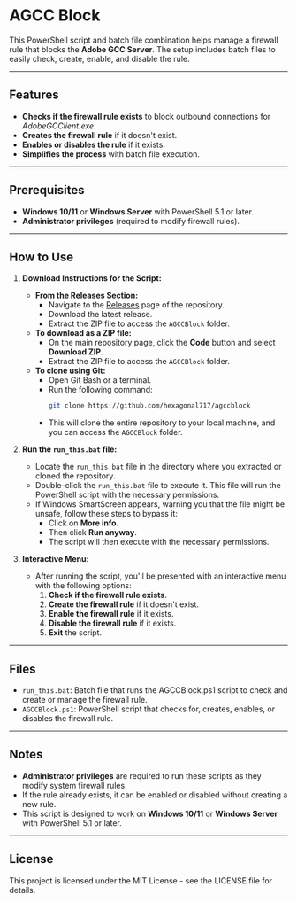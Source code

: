 # AGCC Block

This PowerShell script and batch file combination helps manage a firewall rule that blocks the **Adobe GCC Server**. The setup includes batch files to easily check, create, enable, and disable the rule.

---

## Features

- **Checks if the firewall rule exists** to block outbound connections for *AdobeGCClient.exe*.
- **Creates the firewall rule** if it doesn't exist.
- **Enables or disables the rule** if it exists.
- **Simplifies the process** with batch file execution.

---

## Prerequisites

- **Windows 10/11** or **Windows Server** with PowerShell 5.1 or later.
- **Administrator privileges** (required to modify firewall rules).

---

## How to Use

1. **Download Instructions for the Script:**

    - **From the Releases Section:**
        - Navigate to the [Releases](https://github.com/hexagonal717/agccblock/releases) page of the repository.
        - Download the latest release.
        - Extract the ZIP file to access the `AGCCBlock` folder.
    - **To download as a ZIP file:**
        - On the main repository page, click the **Code** button and select **Download ZIP**.
        - Extract the ZIP file to access the `AGCCBlock` folder.
    - **To clone using Git:**
        - Open Git Bash or a terminal.
        - Run the following command:
          ```bash
          git clone https://github.com/hexagonal717/agccblock
          ```
        - This will clone the entire repository to your local machine, and you can access the `AGCCBlock` folder.

2. **Run the `run_this.bat` file:**
    - Locate the `run_this.bat` file in the directory where you extracted or cloned the repository.
    - Double-click the `run_this.bat` file to execute it. This file will run the PowerShell script with the necessary permissions.
    - If Windows SmartScreen appears, warning you that the file might be unsafe, follow these steps to bypass it:
        - Click on **More info**.
        - Then click **Run anyway**.
        - The script will then execute with the necessary permissions.

3. **Interactive Menu:**
    - After running the script, you'll be presented with an interactive menu with the following options:
        1. **Check if the firewall rule exists**.
        2. **Create the firewall rule** if it doesn't exist.
        3. **Enable the firewall rule** if it exists.
        4. **Disable the firewall rule** if it exists.
        5. **Exit** the script.
---

## Files

- `run_this.bat`: Batch file that runs the AGCCBlock.ps1 script to check and create or manage the firewall rule.
- `AGCCBlock.ps1`: PowerShell script that checks for, creates, enables, or disables the firewall rule.

---

## Notes

- **Administrator privileges** are required to run these scripts as they modify system firewall rules.
- If the rule already exists, it can be enabled or disabled without creating a new rule.
- This script is designed to work on **Windows 10/11** or **Windows Server** with PowerShell 5.1 or later.

---


## License
This project is licensed under the MIT License - see the LICENSE file for details.
